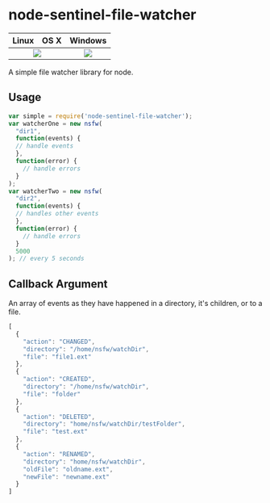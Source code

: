# node-sentinel-file-watcher
<table>
  <thead>
    <tr>
      <th>Linux</th>
      <th>OS X</th>
      <th>Windows</th>
    </tr>
  </thead>
  <tbody>
    <tr>
      <td colspan="2" align="center">
      <a href="https://travis-ci.org/Axosoft/node-sentinel-file-watcher"><img src="https://travis-ci.org/Axosoft/node-sentinel-file-watcher.svg?branch=master"></a>
      </td>
      <td align="center">
        <a href="https://ci.appveyor.com/project/implausible/node-simple-file-watcher"><img src="https://ci.appveyor.com/api/projects/status/79ejlq7e60kjmbl6?svg=true"></a>
      </td>
    </tr>
  </tbody>
</table>
A simple file watcher library for node.

## Usage

```js
var simple = require('node-sentinel-file-watcher');
var watcherOne = new nsfw(
  "dir1",
  function(events) {
  // handle events
  },
  function(error) {
    // handle errors
  }
);
var watcherTwo = new nsfw(
  "dir2",
  function(events) {
  // handles other events
  },
  function(error) {
    // handle errors
  }
  5000
); // every 5 seconds

```

## Callback Argument

An array of events as they have happened in a directory, it's children, or to a file.
```js
[
  {
    "action": "CHANGED",
    "directory": "/home/nsfw/watchDir",
    "file": "file1.ext"
  },
  {
    "action": "CREATED",
    "directory": "/home/nsfw/watchDir",
    "file": "folder"
  },
  {
    "action": "DELETED",
    "directory": "home/nsfw/watchDir/testFolder",
    "file": "test.ext"
  },
  {
    "action": "RENAMED",
    "directory": "home/nsfw/watchDir",
    "oldFile": "oldname.ext",
    "newFile": "newname.ext"
  }
]
```
